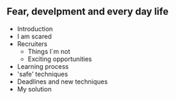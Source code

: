 Fear, develpment and every day life
-----------------------------------

* Introduction
* I am scared
* Recruiters
  * Things I`m not
  * Exciting opportunities
* Learning process
* 'safe' techniques
* Deadlines and new techniques
* My solution

